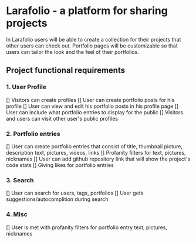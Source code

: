 # Larafolio - a platform for sharing projects #  

In Larafolio users will be able to create a collection for their projects that other users can check out. Portfolio pages will be customizable so that users can tailor the look and the feel of their portfolios.

## Project functional requirements ##
### 1. User Profile ###
[] Visitors can create profiles
[] User can create portfolio posts for his profile
[] User can view and edit his portfolio posts in his profile page 
[] User can include what portfolio entries to display for the public 
[] Visitors and users can visit other user's public profiles

### 2. Portfolio entries ###
[] User can create portfolio entries that consist of title, thumbnail picture, description text, pictures, videos, links
[] Profanity filters for text, pictures, nicknames
[] User can add github repository link that will show the project's code stats
[] Giving likes for portfolio entries

### 3. Search ### 
[] User can search for users, tags, portfolios
[] User gets suggestions/autocomplition during search

### 4. Misc ###
[] User is met with profanity filters for portfolio entry text, pictures, nicknames

